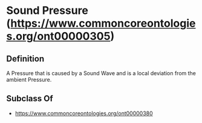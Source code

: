 # Sound Pressure (https://www.commoncoreontologies.org/ont00000305)

## Definition
A Pressure that is caused by a Sound Wave and is a local deviation from the ambient Pressure.

## Subclass Of
- https://www.commoncoreontologies.org/ont00000380

